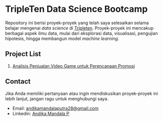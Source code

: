 # TripleTen Data Science Bootcamp
Repository ini berisi proyek-proyek yang telah saya selesaikan selama belajar mengenai *data science* di [Tripleten](https://tripleten.com/). Proyek-proyek ini mencakup berbagai aspek ilmu data, mulai dari eksplorasi data, visualisasi, pengujian hipotesis, hingga membangun model *machine learning*.

## Project List
1. [Analisis Penjualan Video Game untuk Perencanaan Promosi](https://github.com/andikaaa18/datascience_project/tree/230dbcb24b811cb3dd2ec220478a6b4aaa424d3e/Analisis%20Penjualan%20Video%20Game%20untuk%20Perencanaan%20Promosi)



## Contact
Jika Anda memiliki pertanyaan atau ingin mendiskusikan proyek-proyek ini lebih lanjut, jangan ragu untuk menghubungi saya.
* Email: andikamandalaputra28@gmail.com
* Linkedin: [Andika Mandala P](https://www.linkedin.com/in/andika-mandala-p-a8147a140/)

